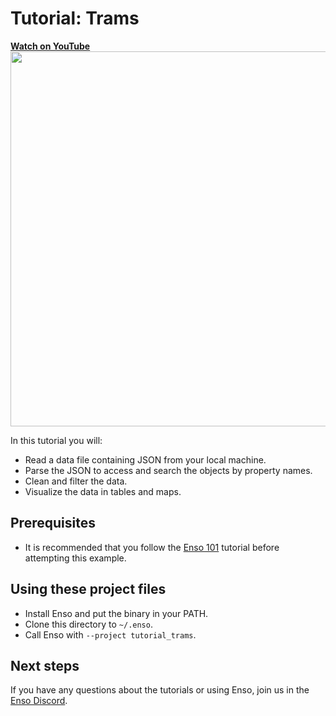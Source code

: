 # Tutorial: Trams

<a href="https://www.youtube.com/watch?v=XReCQMZUmuE">
<b>Watch on YouTube</b>
<br>
<img src="https://user-images.githubusercontent.com/1790822/105635673-650ca480-5e64-11eb-962e-91c465703f82.png" width=600/>
</a>

In this tutorial you will:

- Read a data file containing JSON from your local machine.
- Parse the JSON to access and search the objects by property names.
- Clean and filter the data.
- Visualize the data in tables and maps.

## Prerequisites

- It is recommended that you follow the [Enso 101](https://github.com/enso-org/tutorial_101) tutorial before attempting this example.

## Using these project files

- Install Enso and put the binary in your PATH. 
- Clone this directory to `~/.enso`.
- Call Enso with `--project tutorial_trams`. 

## Next steps

If you have any questions about the tutorials or using Enso, join us in the [Enso Discord](https://discord.gg/enso).
